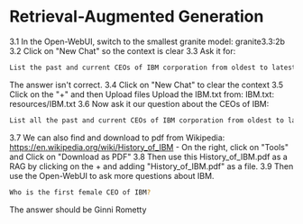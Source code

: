 # Retrieval-Augmented Generation

3.1 In the Open-WebUI, switch to the smallest granite model:  granite3.3:2b
3.2 Click on "New Chat" so the context is clear
3.3 Ask it for:
```bash
List the past and current CEOs of IBM corporation from oldest to latest
```
The answer isn't correct.
3.4 Click on "New Chat" to clear the context
3.5 Click on the "+" and then Upload files
	Upload the IBM.txt from: IBM.txt: resources/IBM.txt
3.6 Now ask it our question about the CEOs of IBM:
```bash
List all the past and current CEOs of IBM corporation from oldest to latest
```
3.7 We can also find and download to pdf from Wikipedia:
https://en.wikipedia.org/wiki/History_of_IBM
	- On the right, click on "Tools" and Click on "Download as PDF"
3.8 Then use this History_of_IBM.pdf as a RAG by clicking on the + and adding "History_of_IBM.pdf" as a file.
3.9 Then use the Open-WebUI to ask more questions about IBM.
```bash
Who is the first female CEO of IBM?
```
The answer should be Ginni Rometty
